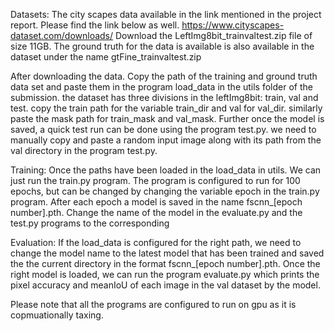 Datasets:
The city scapes data available in the link mentioned in the project report. Please find the link below as well.
https://www.cityscapes-dataset.com/downloads/
Download the LeftImg8bit_trainvaltest.zip file of size 11GB. The ground truth for the data is available is also available in the dataset under the name gtFine_trainvaltest.zip

After downloading the data. Copy the path of the training and ground truth data set and paste them in the program load_data in the utils folder of the submission. 
the dataset has three divisions in the leftImg8bit: train, val and test. copy the train path for the variable train_dir and val for val_dir. similarly paste the mask path for train_mask and val_mask. 
Further once the model is saved, a quick test run can be done using the program test.py. we need to manually copy and paste a random input image along with its path from the val directory in the program test.py. 

Training: 
Once the paths have been loaded in the load_data in utils. We can just run the train.py program. The program is configured to run for 100 epochs, but can be changed by changing the variable epoch in the train.py program. After each epoch a model is saved in the name fscnn_[epoch number].pth. Change the name of the model in the evaluate.py and the test.py programs to the corresponding 

Evaluation:
If the load_data is configured for the right path, we need to change the model name to the latest model that has been trained and saved the the current directory in the format fscnn_[epoch number].pth. 
Once the right model is loaded, we can run the program evaluate.py which prints the pixel accuracy and meanIoU of each image in the val dataset by the model.
 

 Please note that all the programs are configured to run on gpu as it is copmuationally taxing.